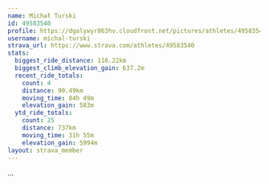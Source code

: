 ```yaml
---
name: Michał Turski
id: 49583540
profile: https://dgalywyr863hv.cloudfront.net/pictures/athletes/49583540/14729338/1/large.jpg
username: michal-turski
strava_url: https://www.strava.com/athletes/49583540
stats:
  biggest_ride_distance: 116.22km
  biggest_climb_elevation_gain: 637.2m
  recent_ride_totals:
    count: 4
    distance: 90.49km
    moving_time: 04h 49m
    elevation_gain: 583m
  ytd_ride_totals:
    count: 25
    distance: 737km
    moving_time: 31h 55m
    elevation_gain: 5994m
layout: strava_member
--- 
```

...
